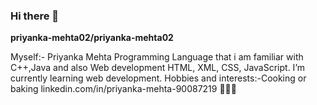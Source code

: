 ### Hi there 👋

**priyanka-mehta02/priyanka-mehta02** 

Myself:- Priyanka Mehta
Programming Language that i am familiar with C++,Java and also Web development HTML, XML, CSS, JavaScript.
 I’m currently learning  web development. 
Hobbies and interests:-Cooking or baking
linkedin.com/in/priyanka-mehta-90087219
:wave::woman_teacher:


